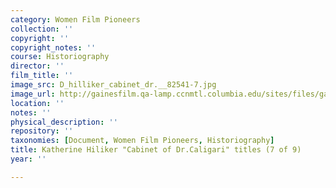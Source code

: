 ```yaml
---
category: Women Film Pioneers
collection: ''
copyright: ''
copyright_notes: ''
course: Historiography
director: ''
film_title: ''
image_src: D_hilliker_cabinet_dr.__82541-7.jpg
image_url: http://gainesfilm.qa-lamp.ccnmtl.columbia.edu/sites/files/gainesfilm/images/D_hilliker_cabinet_dr.__82541-7.jpg
location: ''
notes: ''
physical_description: ''
repository: ''
taxonomies: [Document, Women Film Pioneers, Historiography]
title: Katherine Hiliker "Cabinet of Dr.Caligari" titles (7 of 9)
year: ''

---
```

